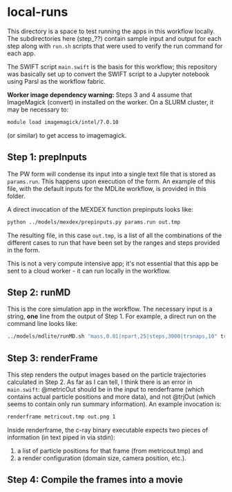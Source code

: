 # local-runs

This directory is a space to test running the
apps in this workflow locally. The subdirectories
here (step_??) contain sample input and output
for each step along with `run.sh` scripts that
were used to verify the run command for each
app.

The SWIFT script `main.swift` is the basis
for this workflow; this repository was basically
set up to convert the SWIFT script to a Jupyter
notebook using Parsl as the workflow fabric.

**Worker image dependency warning:** Steps 3 and 4
assume that ImageMagick (convert) in installed on
the worker.  On a SLURM cluster, it may be necessary
to:
```bash
module load imagemagick/intel/7.0.10
```
(or similar) to get access to imagemagick.

## Step 1: prepInputs

The PW form will condense its input into a single text file that is stored as `params.run`.
This happens upon execution of the form.  An example of this file, with the default
inputs for the MDLite workflow, is provided in this folder.

A direct invocation of the MEXDEX function prepinputs looks like:
```bash
python ../models/mexdex/prepinputs.py params.run out.tmp
```
The resulting file, in this case `out.tmp`, is a list of all the combinations of
the different cases to run that have been set by the ranges and steps provided
in the form.

This is not a very compute intensive app; it's not essential that this app
be sent to a cloud worker - it can run locally in the workflow.

## Step 2: runMD

This is the core simulation app in the workflow. The necessary input
is a string, **one** line from the output of Step 1.  For example, a
direct run on the command line looks like:
```bash
../models/mdlite/runMD.sh "mass,0.01|npart,25|steps,3000|trsnaps,10" trajout.tmp metricout.tmp
```

## Step 3: renderFrame

This step renders the output images based on the particle trajectories
calculated in Step 2. As far as I can tell, I think there is an error
in `main.swift`: @metricOut should be in the input to renderframe
(which contains actual particle positions and more data), and not
@trjOut (which seems to contain only run summary information). An
example invocation is:
```bash
renderframe metricout.tmp out.png 1
```
Inside renderframe, the c-ray binary executable expects two pieces of
information (in text piped in via stdin):
1. a list of particle positions for that frame (from metricout.tmp) and
2. a render configuration (domain size, camera position, etc.).

## Step 4: Compile the frames into a movie
